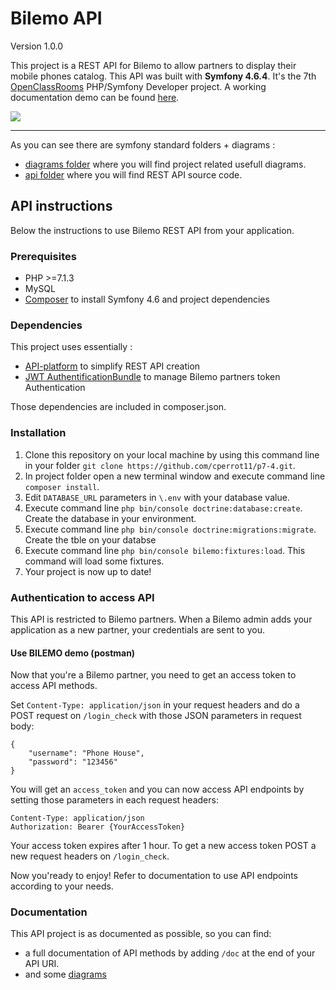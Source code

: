 # Bilemo API
Version 1.0.0

This project is a REST API for Bilemo to allow partners to display their mobile phones catalog.
This API was built with **Symfony 4.6.4**.
It's the 7th [OpenClassRooms](https://openclassrooms.com/) PHP/Symfony Developer project. A working documentation demo can be found [here](https://127.0.0.1:8000/bilemo/docs).

<a href="https://codeclimate.com/github/cperrot11/p7-4/maintainability"><img src="https://api.codeclimate.com/v1/badges/324468d5e21e8896c519/maintainability" /></a>

---

As you can see there are symfony standard folders + diagrams :
- [diagrams folder](https://github.com/cperrot11/p7-4/tree/master/diagrams) where you will find project related usefull diagrams.
- [api folder](https://github.com/cperrot11/p7-4/tree/master/src) where you will find REST API source code.

## API instructions
Below the instructions to use Bilemo REST API from your application.

### Prerequisites
- PHP >=7.1.3
- MySQL
- [Composer](https://getcomposer.org/) to install Symfony 4.6 and project dependencies

### Dependencies
This project uses essentially :
- [API-platform](https://github.com/api-platform/api-platform) to simplify REST API creation
- [JWT AuthentificationBundle](https://github.com/lexik/LexikJWTAuthenticationBundle) to manage Bilemo partners token Authentication


Those dependencies are included in composer.json.

### Installation
1. Clone this repository on your local machine by using this command line in your folder `git clone https://github.com/cperrot11/p7-4.git`.
2. In project folder open a new terminal window and execute command line `composer install`.
3. Edit `DATABASE_URL` parameters in `\.env` with your database value.
4. Execute command line `php bin/console doctrine:database:create`. Create the database in your environment.
5. Execute command line `php bin/console doctrine:migrations:migrate`. Create the tble on your databse 
4. Execute command line `php bin/console bilemo:fixtures:load`. This command will load some fixtures.
5. Your project is now up to date!

### Authentication to access API
This API is restricted to Bilemo partners. When a Bilemo admin adds your application as a new partner, your credentials are sent to you.

#### Use BILEMO demo (postman)
Now that you're a Bilemo partner, you need to get an access token to access API methods.

Set `Content-Type: application/json` in your request headers and do a POST request on `/login_check` with those JSON parameters in request body:

```
{
	"username": "Phone House",
	"password": "123456"
}
```


You will get an `access_token` and you can now access API endpoints by setting those parameters in each request headers:
```
Content-Type: application/json
Authorization: Bearer {YourAccessToken}
```

Your access token expires after 1 hour. To get a new access token POST a new request headers on `/login_check`.

Now you'ready to enjoy! Refer to documentation to use API endpoints according to your needs.

### Documentation
This API project is as documented as possible, so you can find:
- a full documentation of API methods by adding `/doc` at the end of your API URI.
- and some [diagrams](https://github.com/cperrot11/p7-4/tree/master/diagrams)


